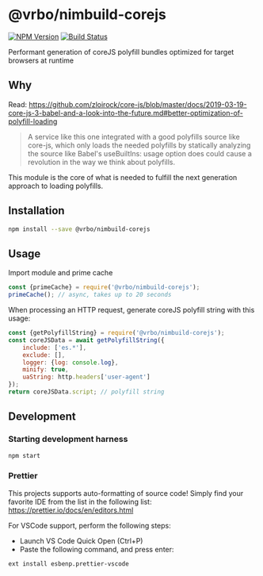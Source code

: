 # @vrbo/nimbuild-corejs

[![NPM Version](https://img.shields.io/npm/v/@vrbo/nimbuild-corejs.svg?style=flat-square)](https://www.npmjs.com/package/@vrbo/nimbuild-corejs)
[![Build Status](https://travis-ci.org/vrbo/nimbuild-corejs.svg?branch=master)](https://travis-ci.org/vrbo/nimbuild-corejs)

Performant generation of coreJS polyfill bundles optimized for target browsers at runtime

## Why

Read: https://github.com/zloirock/core-js/blob/master/docs/2019-03-19-core-js-3-babel-and-a-look-into-the-future.md#better-optimization-of-polyfill-loading

> A service like this one integrated with a good polyfills source like core-js, which only loads the needed polyfills by statically analyzing the source like Babel's useBuiltIns: usage option does could cause a revolution in the way we think about polyfills.

This module is the core of what is needed to fulfill the next generation approach to loading polyfills.

## Installation

```bash
npm install --save @vrbo/nimbuild-corejs
```

## Usage

Import module and prime cache

```javascript
const {primeCache} = require('@vrbo/nimbuild-corejs');
primeCache(); // async, takes up to 20 seconds
```

When processing an HTTP request, generate coreJS polyfill string with this usage:

```javascript
const {getPolyfillString} = require('@vrbo/nimbuild-corejs');
const coreJSData = await getPolyfillString({
    include: ['es.*'],
    exclude: [],
    logger: {log: console.log},
    minify: true,
    uaString: http.headers['user-agent']
});
return coreJSData.script; // polyfill string
```

## Development

### Starting development harness

```bash
npm start
```

### Prettier

This projects supports auto-formatting of source code! Simply find your favorite IDE from the list in the following list: https://prettier.io/docs/en/editors.html

For VSCode support, perform the following steps:

-   Launch VS Code Quick Open (Ctrl+P)
-   Paste the following command, and press enter:

```
ext install esbenp.prettier-vscode
```
